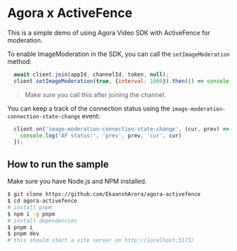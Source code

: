 # Agora x ActiveFence
This is a simple demo of using Agora Video SDK with ActiveFence for moderation.

To enable ImageModeration in the SDK, you can call the `setImageModeration` method:
```js
  await client.join(appId, channelId, token, null);
  client.setImageModeration(true, {interval: 1000}).then(() => console.log('ImageModeration turned on!'));
```
> Make sure you call this after joining the channel.

You can keep a track of the connection status using the `image-moderation-connection-state-change` event:
```js
  client.on('image-moderation-connection-state-change', (cur, prev) => {
    console.log('AF status:', 'prev', prev, 'cur', cur)
  });
```

## How to run the sample
Make sure you have Node.js and NPM installed.
```bash
$ git clone https://github.com/EkaanshArora/agora-activefence
$ cd agora-activefence
# install pnpm
$ npm i -g pnpm
# install dependencies
$ pnpm i
$ pnpm dev
# this should start a vite server on http://localhost:5173/
